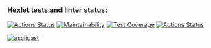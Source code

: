 ### Hexlet tests and linter status:
[![Actions Status](https://github.com/KaatiPuola/python-project-50/actions/workflows/hexlet-check.yml/badge.svg)](https://github.com/(https://github.com/KaatiPuola/python-project-50/actions)(https://github.com/KaatiPuola/python-project-50/actions)KaatiPuola/python-project-50/actions)
[![Maintainability](https://api.codeclimate.com/v1/badges/5bc1514eac681d1b4e47/maintainability)](https://codeclimate.com/github/KaatiPuola/python-project-50/maintainability)
[![Test Coverage](https://api.codeclimate.com/v1/badges/5bc1514eac681d1b4e47/test_coverage)](https://codeclimate.com/github/KaatiPuola/python-project-50/test_coverage)
[![Actions Status](https://github.com/KaatiPuola/python-project-50/actions/workflows/pyci.yml/badge.svg)](https://github.com/KaatiPuola/python-project-50/actions)

[![asciicast](https://asciinema.org/a/LwvlrLLdjlSdmBpnRLTBVImVe.svg)](https://asciinema.org/a/LwvlrLLdjlSdmBpnRLTBVImVe)

